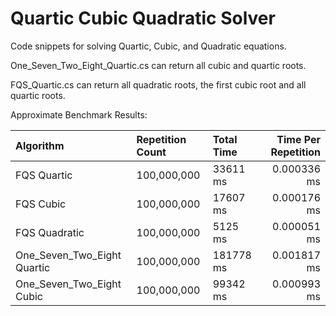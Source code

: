 # Quartic Cubic Quadratic Solver
Code snippets for solving Quartic, Cubic, and Quadratic equations.

One_Seven_Two_Eight_Quartic.cs can return all cubic and quartic roots.

FQS_Quartic.cs can return all quadratic roots, the first cubic root and all quartic roots.

Approximate Benchmark Results:

| Algorithm                       | Repetition Count | Total Time | Time Per Repetition | 
| :------------------------------ | :--------------- | :--------- | ------------------: |
| FQS Quartic                     | 100,000,000      | 33611 ms   | 0.000336 ms         |
| FQS Cubic                       | 100,000,000      | 17607 ms   | 0.000176 ms         |
| FQS Quadratic                   | 100,000,000      | 5125 ms    | 0.000051 ms         |
| One_Seven_Two_Eight Quartic     | 100,000,000      | 181778 ms  | 0.001817 ms         |
| One_Seven_Two_Eight Cubic       | 100,000,000      | 99342 ms   | 0.000993 ms         |
